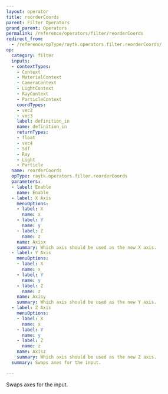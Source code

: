 ```yaml
---
layout: operator
title: reorderCoords
parent: Filter Operators
grand_parent: Operators
permalink: /reference/operators/filter/reorderCoords
redirect_from:
  - /reference/opType/raytk.operators.filter.reorderCoords/
op:
  category: filter
  inputs:
  - contextTypes:
    - Context
    - MaterialContext
    - CameraContext
    - LightContext
    - RayContext
    - ParticleContext
    coordTypes:
    - vec2
    - vec3
    label: definition_in
    name: definition_in
    returnTypes:
    - float
    - vec4
    - Sdf
    - Ray
    - Light
    - Particle
  name: reorderCoords
  opType: raytk.operators.filter.reorderCoords
  parameters:
  - label: Enable
    name: Enable
  - label: X Axis
    menuOptions:
    - label: X
      name: x
    - label: Y
      name: y
    - label: Z
      name: z
    name: Axisx
    summary: Which axis should be used as the new X axis.
  - label: Y Axis
    menuOptions:
    - label: X
      name: x
    - label: Y
      name: y
    - label: Z
      name: z
    name: Axisy
    summary: Which axis should be used as the new Y axis.
  - label: Z Axis
    menuOptions:
    - label: X
      name: x
    - label: Y
      name: y
    - label: Z
      name: z
    name: Axisz
    summary: Which axis should be used as the new Z axis.
  summary: Swaps axes for the input.

---
```



Swaps axes for the input.